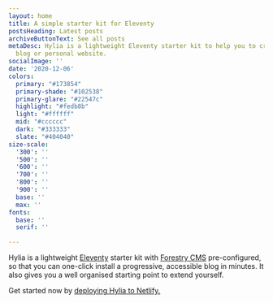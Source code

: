 ```yaml
---
layout: home
title: A simple starter kit for Eleventy
postsHeading: Latest posts
archiveButtonText: See all posts
metaDesc: Hylia is a lightweight Eleventy starter kit to help you to create your own
  blog or personal website.
socialImage: ''
date: '2020-12-06'
colors:
  primary: "#173854"
  primary-shade: "#102538"
  primary-glare: "#22547c"
  highlight: "#fedb8b"
  light: "#ffffff"
  mid: "#cccccc"
  dark: "#333333"
  slate: "#404040"
size-scale:
  '300': ''
  '500': ''
  '600': ''
  '700': ''
  '800': ''
  '900': ''
  base: ''
  max: ''
fonts:
  base: ''
  serif: ''

---
```

Hylia is a lightweight [Eleventy](https://11ty.io) starter kit with [Forestry
CMS](https://forestry.io/) pre-configured, so that you can one-click install a
progressive, accessible blog in minutes. It also gives you a well organised
starting point to extend yourself.

Get started now by [deploying Hylia to Netlify.](https://app.netlify.com/start/deploy?repository=https://github.com/dirtyf/hylia)